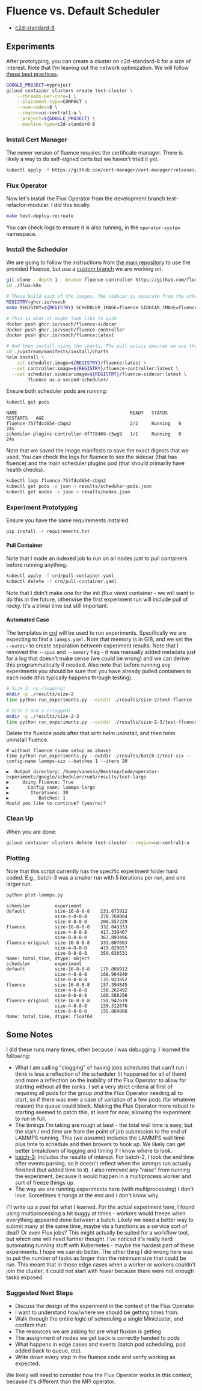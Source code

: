 # Fluence vs. Default Scheduler

 - [c2d-standard-8](https://cloud.google.com/compute/docs/compute-optimized-machines#c2d_machine_types)
  
## Experiments

After prototyping, you can create a cluster on c2d-standard-8 for a size of interest. Note that I'm leaving out the network optimization. We will follow [these best practices](https://cloud.google.com/architecture/best-practices-for-using-mpi-on-compute-engine).

```bash
GOOGLE_PROJECT=myproject
gcloud container clusters create test-cluster \
    --threads-per-core=1 \
    --placement-type=COMPACT \
    --num-nodes=8 \
    --region=us-central1-a \
    --project=${GOOGLE_PROJECT} \
    --machine-type=c2d-standard-8
```

### Install Cert Manager

The newer version of fluence requires the certificate manager. There is likely a way to do self-signed certs but we haven't tried it yet.

```bash
kubectl apply -f https://github.com/cert-manager/cert-manager/releases/download/v1.13.1/cert-manager.yaml
```

### Flux Operator

Now let's install the Flux Operator from the development branch test-refactor-modular. I did this locally.

```bash
make test-deploy-recreate
```

You can check logs to ensure it is also running, in the `operator-system` namespace.

### Install the Scheduler

We are going to follow the instructions from [the main repository](https://github.com/flux-framework/flux-k8s) to use the provided Fluence, but use a [custom branch](https://github.com/flux-framework/flux-k8s/compare/testing-pod-group?expand=1) we are working on.

```bash
git clone --depth 1 --brance fluence-controller https://github.com/flux-framework/flux-k8s.git
cd ./flux-k8s

# These build each of the images. The sidecar is separate from the other two in src/
REGISTRY=ghcr.io/vsoch
make REGISTRY=${REGISTRY} SCHEDULER_IMAGE=fluence SIDECAR_IMAGE=fluence-sidecar CONTROLLER_IMAGE=fluence-controller

# This is what it might look like to push
docker push ghcr.io/vsoch/fluence-sidecar
docker push ghcr.io/vsoch/fluence-controller
docker push ghcr.io/vsoch/fluence:latest

# And then install using the charts. The pull policy ensures we use the loaded ones
cd ./upstream/manifests/install/charts
helm install \
  --set scheduler.image=${REGISTRY}/fluence:latest \
  --set controller.image=${REGISTRY}/fluence-controller:latest \
  --set scheduler.sidecarimage=${REGISTRY}/fluence-sidecar:latest \
        fluence as-a-second-scheduler/
```

Ensure both scheduler pods are running:

```bash
kubectl get pods
```
```console
NAME                                          READY   STATUS    RESTARTS   AGE
fluence-757fdcd854-cbqn2                      2/2     Running   0          24s
scheduler-plugins-controller-9f778469-c5wg9   1/1     Running   0          24s
```

Note that we saved the image manifests to save the exact digests that we used.
You can check the logs for fluence to see the sidecar (that has fluence) and the main scheduler plugins pod (that should primarily have health checks).

```bash
kubectl logs fluence-757fdcd854-cbqn2 
kubectl get pods -o json > results/scheduler-pods.json
kubectl get nodes -o json > results/nodes.json
```

### Experiment Prototyping

Ensure you have the same requirements installed.

```bash
pip install -r requirements.txt
```

#### Pull Container

Note that I made an indexed job to run on all nodes just to pull containers before running anything.

```bash
kubectl apply -f crd/pull-container.yaml
kubectl delete -f crd/pull-container.yaml
```

Note that I didn't make one for the init (flux view) container - we will want to do this in the future, otherwise the first experiment run will include pull of rocky. It's a trivial time but still important.

#### Automated Case

The templates in [crd](crd) will be used to run experiments. Specifically we are expecting to find a `lammps.yaml`. Note that memory is in GiB, and we set the `--outdir` to create separation between experiment results.  Note that I removed the `--cpus` and `--memory` flag - it was manually added metadata just for a log that doesn't make sense (we could be wrong) and we can derive this programmatically if needed. Also note that before running any experiments you should be sure that you have already pulled containers to each node (this typically happens through testing).

```bash
# Size 2: no clogging!
mkdir -p ./results/size-2
time python run_experiments.py --outdir ./results/size-2/test-fluence --config-name lammps-two --fluence --batches 1 --iters 20

# Size 2 and 3 (clogged)
mkdir -p ./results/size-2-3
time python run_experiments.py --outdir ./results/size-2-3/test-fluence --config-name lammps-two-three --fluence --batches 1 --iters 20
```

Delete the fluence pods after that with helm uninstall, and then helm uninstall fluence.

```
# without fluence (same setup as above)
time python run_experiments.py --outdir ./results/batch-2/test-six --config-name lammps-six --batches 1 --iters 20
```
```console
▶️  Output directory: /home/vanessa/Desktop/Code/operator-experiments/google/scheduler/run5/results/test-large
▶️     Using Fluence: True
▶️       Config name: lammps-large
▶️        Iterations: 30
▶️           Batches: 1
Would you like to continue? (yes/no)? 
```

### Clean Up

When you are done:

```bash
gcloud container clusters delete test-cluster --region=us-central1-a
```

### Plotting

Note that this script currently has the specific experiment folder hard coded. E.g., batch-3 was a smaller run with 5 iterations per run, and one larger run.

```bash
python plot-lammps.py
```
```console
scheduler         experiment   
default           size-16-8-8-8    231.673912
                  size-4-8-8-8     278.769004
                  size-8-8-8-8     200.557229
fluence           size-16-8-8-8    332.043333
                  size-4-8-8-8     417.339467
                  size-8-8-8-8     363.893496
fluence-original  size-16-8-8-8    333.007603
                  size-4-8-8-8     419.829057
                  size-8-8-8-8     359.630531
Name: total_time, dtype: object
scheduler         experiment   
default           size-16-8-8-8    170.809912
                  size-4-8-8-8     168.904840
                  size-8-8-8-8     135.923852
fluence           size-16-8-8-8    157.394845
                  size-4-8-8-8     158.262492
                  size-8-8-8-8     160.588298
fluence-original  size-16-8-8-8    159.947619
                  size-4-8-8-8     159.312676
                  size-8-8-8-8     155.889868
Name: total_time, dtype: float64
```

## Some Notes

I did these runs many times, often because I was debugging. I learned the following:

 - What I am calling "clogging" of having jobs scheduled that can't run I think is less a reflection of the scheduler (it happened for all of them) and more a reflection on the inability of the Flux Operator to allow for starting without all the ranks. I set a very strict criteria at first of requiring all pods for the group _and_ the Flux Operator needing all to start, so if there was ever a case of variation of a few pods (for whatever reason) the queue could block. Making the Flux Operator more robust to starting seemed to patch this, at least for now, allowing the experiment to run in full.
 - The timings I'm taking are rough at best - the total wall time is easy, but the start / end time are from the point of job submission to the end of LAMMPS running. This (we assume) includes the LAMMPS wall time plus time to schedule and then brokers to hook up. We likely can get better breakdown of logging and timing if I know where to look.
 - [batch-3](batch-3): includes the results of interest. For batch-2, I took the end time after events parsing, so it doesn't reflect when the lammps run actually finished (but added time to it). I also removed any "raise" from running the experiment, because it would happen in a multiprocess worker and sort of freeze things up.
 - The way we are running experiments here (with multiprocessing) I don't love. Sometimes it hangs at the end and I don't know why.

I'll write up a post for what I learned. For the actual experiment here, I found using multiprocessing a bit buggy at times - workers would freeze when everything appeared done between a batch. Likely we need a better way to submit many at the same time, maybe via a functions as a service sort of deal? Or even Flux jobs? This might actually be suited for a workflow tool, but which one will need further thought. I've noticed it's really hard automating running stuff with Kubernetes - maybe the hardest part of these experiments. I hope we can do better. The other thing I did wrong here was to put the number of tasks as larger than the minimum size that could be run. This meant that in those edge cases when a worker or workers couldn't join the cluster, it could not start with fewer because there were not enough tasks exposed.

### Suggested Next Steps

- Discuss the design of the experiment in the context of the Flux Operator
 - I want to understand how/where we should be getting times from.
- Walk through the entire logic of scheduling a single Minicluster, and confirm that:
 - The resources we are asking for are what fluxion is getting
 - The assignment of nodes we get back is correctly handed to pods
 - What happens in edge cases and events (batch pod scheduling, pod added back to queue, etc).
 - Write down every step in the fluence code and verify working as expected.

We likely will need to consider how the Flux Operator works in this context, because it's
different than the MPI operator.
